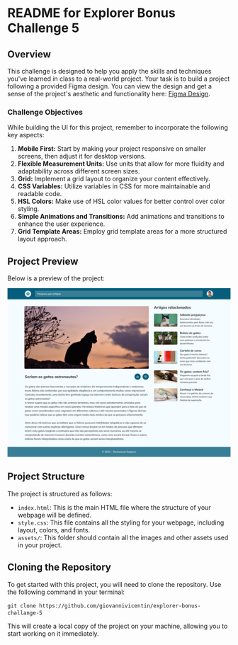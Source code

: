 # README for Explorer Bonus Challenge 5

## Overview

This challenge is designed to help you apply the skills and techniques you've learned in class to a real-world project. Your task is to build a project following a provided Figma design. You can view the design and get a sense of the project's aesthetic and functionality here: [Figma Design](https://www.figma.com/community/file/1256354927622258124).

### Challenge Objectives

While building the UI for this project, remember to incorporate the following key aspects:

1. **Mobile First:** Start by making your project responsive on smaller screens, then adjust it for desktop versions.
2. **Flexible Measurement Units:** Use units that allow for more fluidity and adaptability across different screen sizes.
3. **Grid:** Implement a grid layout to organize your content effectively.
4. **CSS Variables:** Utilize variables in CSS for more maintainable and readable code.
5. **HSL Colors:** Make use of HSL color values for better control over color styling.
6. **Simple Animations and Transitions:** Add animations and transitions to enhance the user experience.
7. **Grid Template Areas:** Employ grid template areas for a more structured layout approach.

## Project Preview

Below is a preview of the project:

![Project Preview](assets/project.png)

## Project Structure

The project is structured as follows:

- `index.html`: This is the main HTML file where the structure of your webpage will be defined.
- `style.css`: This file contains all the styling for your webpage, including layout, colors, and fonts.
- `assets/`: This folder should contain all the images and other assets used in your project.

## Cloning the Repository

To get started with this project, you will need to clone the repository. Use the following command in your terminal:

```
git clone https://github.com/giovannivicentin/explorer-bonus-challange-5
```

This will create a local copy of the project on your machine, allowing you to start working on it immediately.
